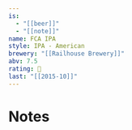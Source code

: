 ```yaml
---
is:
  - "[[beer]]"
  - "[[note]]"
name: FCA IPA
style: IPA - American
brewery: "[[Railhouse Brewery]]"
abv: 7.5
rating: 🤞
last: "[[2015-10]]"
---
```

# Notes

